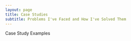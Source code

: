 ```yaml
---
layout: page
title: Case Studies
subtitle: Problems I've Faced and How I've Solved Them
---
```


Case Study Examples